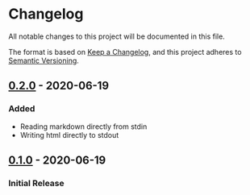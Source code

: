 # Changelog

All notable changes to this project will be documented in this file.

The format is based on [Keep a Changelog](https://keepachangelog.com/en/1.0.0/),
and this project adheres to [Semantic Versioning](https://semver.org/spec/v2.0.0.html).

## [0.2.0] - 2020-06-19

### Added

- Reading markdown directly from stdin
- Writing html directly to stdout

## [0.1.0] - 2020-06-19

### Initial Release

[0.2.0]: https://github.com/groow-dev/mdconv/compare/v0.1.0...v0.2.0
[0.1.0]: https://github.com/groow-dev/mdconv/releases/tag/v0.1.0

<!-- Example structure
## [Unreleased]

## [0.0.2] - [yyyy-mm-dd]

### Fixed

- fixed foo 2

### Changed

- changed foo 2

### Added

- added foo 2

### Removed

- removed foo 2

## [0.0.1] - [yyyy-mm-dd]

### Fixed

- fixed foo 1

### Changed

- changed foo 1

### Added

- added foo 1

### Removed

- removed foo 1

[unreleased]: https://github.com/groow-dev/{{project-name}}/compare/v0.0.2...HEAD
[0.2.0]: https://github.com/groow-dev/{{project-name}}/compare/v0.1.0...v0.2.0
[0.1.0]: https://github.com/groow-dev/{{project-name}}/releases/tag/v0.1.0
-->